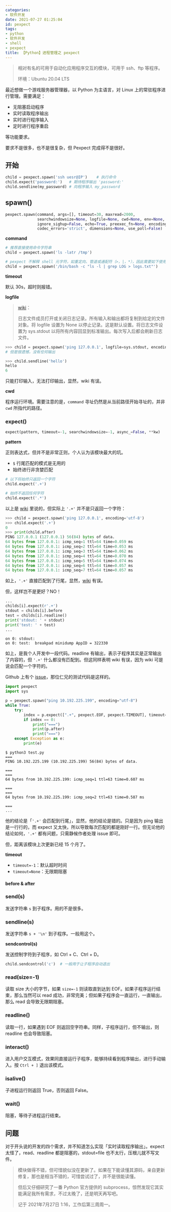 ```yaml
---
categories:
- 软件开发
date: 2021-07-27 01:25:04
id: pexpect
tags:
- python
- 软件开发
- shell
- pexpect
title: 【Python】进程管理之 pexpect
---
```


> 相对有名的可用于自动化应用程序交互的模块，可用于 ssh、ftp 等程序。
>
> 环境：Ubuntu 20.04 LTS

最近想做一个游戏服务器管理器，以 Python 为主语言，对 Linux 上的常驻程序进行管理。需要满足：

- 无阻塞启动程序
- 实时读取程序输出
- 实时进行程序输入
- 定时进行程序重启

等功能要求。

要求不是很多，也不是很复杂，但 Pexpect 完成得不是很好。

## 开始

```python
child = pexpect.spawn('ssh uesr@IP')	# 执行命令
child.expect('password:')	# 期待程序输出 'password:'
child.sendline(my_password)	# 向程序输入 my_password
```

## spawn()

<!-- more -->

```python
pexpect.spawn(command, args=[], timeout=30, maxread=2000,
              searchwindowsize=None, logfile=None, cwd=None, env=None,
              ignore_sighup=False, echo=True, preexec_fn=None, encoding=None,
              codec_errors='strict', dimensions=None, use_poll=False)
```

**command**

```python
# 推荐直接使用命令字符串
child = pexpect.spawn('ls -latr /tmp')

# pexpect 不解释 shell 元字符，如重定向、管道或通配符（>，|，*），因此需要如下使用
child = pexpect.spawn('/bin/bash -c "ls -l | grep LOG > logs.txt"')
```

**timeout**

默认 30s，超时则报错。

**logfile**


> [wiki](https://pexpect.readthedocs.io/en/stable/api/pexpect.html)：
>
> 日志文件成员打开或关闭日志记录。所有输入和输出都将复制到给定的文件对象。将 logfile 设置为 None 以停止记录。这是默认设置。将日志文件设置为 sys.stdout 以将所有内容回显到标准输出。每次写入后都会刷新日志文件。

```python
>>> child = pexpect.spawn('ping 127.0.0.1', logfile=sys.stdout, encoding='utf-8')
# 但是很遗憾，没有任何输出

>>> child.sendline('hello')
hello
6
```

只能打印输入，无法打印输出，显然，wiki 有误。

**cwd**

程序运行环境。需要注意的是，`command` 寻址仍然是从当前路径开始寻址的，并非 `cwd` 所指代的路径。

### expect()

```python
expect(pattern, timeout=-1, searchwindowsize=-1, async_=False, **kw)
```

**pattern**

正则表达式，但并不是非常正则，个人认为该模块最大的坑。

- `$` 行尾匹配的模式是无用的
- 始终进行非贪婪匹配

```python
# 以下将始终只返回一个字符
child.expect('.+')

# 始终不返回任何字符
child.expect('.*')
```

以上是 [wiki](https://pexpect.readthedocs.io/en/stable/overview.html) 里说的，但实际上 `'.+'` 并不是只返回一个字符：

```python
>>> child = pexpect.spawn('ping 127.0.0.1', encoding='utf-8')
>>> child.expect('.+')
0
>>> print(child.after)
PING 127.0.0.1 (127.0.0.1) 56(84) bytes of data.
64 bytes from 127.0.0.1: icmp_seq=1 ttl=64 time=0.059 ms
64 bytes from 127.0.0.1: icmp_seq=2 ttl=64 time=0.053 ms
64 bytes from 127.0.0.1: icmp_seq=3 ttl=64 time=0.062 ms
64 bytes from 127.0.0.1: icmp_seq=4 ttl=64 time=0.070 ms
64 bytes from 127.0.0.1: icmp_seq=5 ttl=64 time=0.074 ms
64 bytes from 127.0.0.1: icmp_seq=6 ttl=64 time=0.057 ms
64 bytes from 127.0.0.1: icmp_seq=7 ttl=64 time=0.057 ms
```

如上，`'.+'` 直接匹配到了行尾，显然，[wiki](https://pexpect.readthedocs.io/en/stable/overview.html) 有误。

但，这样岂不是更好？NO！ 

```python
...
childs[i].expect(r'.+')
stdout = childs[i].before
test = childs[i].readline()
print('stdout: ' + stdout)
print('test: ' + test)
...
```

```
on 0: stdout: 
on 0: test:  breakpad minidump AppID = 322330
```

如上，是我个人开发中一段代码。readline 有输出，表示子程序其实是正常输出了内容的，但 `'.+'` 什么都没有匹配到。但这同样表明 wiki 有误，因为 wiki 可是说会匹配一个字符的。

Github 上有个 [issue](https://github.com/pexpect/pexpect/issues/692)，那位仁兄的测试代码是这样的。

```python
import pexpect
import sys

p = pexpect.spawn("ping 10.192.225.199", encoding="utf-8")
while True:
    try:
        index = p.expect([".+", pexpect.EOF, pexpect.TIMEOUT], timeout=1)
        if index == 0:	
            print("===")
            print(p.after)
            print("===")
    except Exception as e:
        print(e)
```

```
$ python3 test.py
===
PING 10.192.225.199 (10.192.225.199) 56(84) bytes of data.

===
===
64 bytes from 10.192.225.199: icmp_seq=1 ttl=63 time=0.607 ms

===
===
64 bytes from 10.192.225.199: icmp_seq=2 ttl=63 time=0.587 ms

===
...

```

他的结论是「`'.+'` 会匹配到行尾」，显然，他的结论是错的。只是因为 ping 输出是一行行的，而 expect 又太快，所以导致每次匹配的都是刚好一行。但无论他的结论如何，`'.+'` 都有问题，只需静候作者处理 issue 即可。

但，距离该模块上次更新已经 15 个月了。

**timeout**

- `timeout=-1`：默认超时时间
- `timeout=None`：无限期阻塞

#### before & after

### send(s)

发送字符串 `s` 到子程序。用的不是很多。

### sendline(s)

发送字符串 `s + '\n'` 到子程序。一般用这个。

**sendcontrol(s)**

发送控制字符到子程序，如 Ctrl + C、Ctrl + D。

```python
child.sendcontrol('c')	# 一般用于让子程序自动退出
```

### read(size=-1)

读取 size 大小的字节，如果 `size=-1` 则读取直到达到 EOF。如果子程序运行结束，那么当然可以 read 成功，非常完美；但如果子程序会一直运行，一直输出，那么 read 会导致无限期阻塞。

### readline()

读取一行，如果遇到 EOF 则返回空字符串。同样，子程序运行，但不输出，则 readline 也会导致阻塞。

### interact()

进入用户交互模式，效果同直接运行子程序，能够持续看到程序输出，进行手动输入。按 `Ctrl + ]` 退出该模式。

### isalive()

子进程运行则返回 True，否则返回 False。

### wait()

阻塞，等待子进程运行结束。

## 问题

对于开头说的开发的四个需求，并不知道怎么实现「实时读取程序输出」。expect 太怪了，read、readline 都是阻塞的，stdout=file 也不太行，压根儿就不写文件。

> 模块做得不错，但可惜貌似没在更新了。如果在下能读懂其源码，亲自更新修复，那也是相当不错的，可惜尝试过了，并不是很能读懂。
>
> 但后又仔细研究了一番 Python 官方提供的 subprocess，惊然发现它其实能满足我所有需求，不过太晚了，还是明天再写吧。
>
> 记于 2021年7月27日 1:16，工作后第三周周一。
